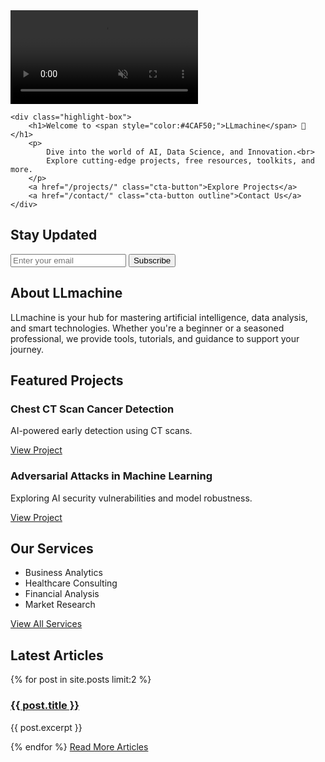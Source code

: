 <!-- Hero Section with Background Video --><section id="hero" class="fade-in">    <div id="background-video">        <video autoplay loop muted playsinline>            <source src="{{ '/assets/videos/background-video.mp4' | relative_url }}" type="video/mp4">            Your browser does not support the video tag.        </video>    </div>    <div class="highlight-box">        <h1>Welcome to <span style="color:#4CAF50;">LLmachine</span> 🚀</h1>        <p>            Dive into the world of AI, Data Science, and Innovation.<br>            Explore cutting-edge projects, free resources, toolkits, and more.        </p>        <a href="/projects/" class="cta-button">Explore Projects</a>        <a href="/contact/" class="cta-button outline">Contact Us</a>    </div></section>      <!-- Email Subscription Section --><section id="subscribe" class="fade-in">    <h2>Stay Updated</h2>    <form action="https://formspree.io/f/mjvnnkaj" method="POST" class="subscribe-form">        <input type="email" name="email" placeholder="Enter your email" required>        <button type="submit">Subscribe</button>    </form></section><!-- About Section --><section id="about-home" class="fade-in">    <div class="highlight-box">        <h2>About LLmachine</h2>        <p>            LLmachine is your hub for mastering artificial intelligence, data analysis, and smart technologies.            Whether you're a beginner or a seasoned professional, we provide tools, tutorials, and guidance to support your journey.        </p>    </div></section><!-- Featured Projects Section --><section id="featured-projects" class="fade-in">    <h2>Featured Projects</h2>    <div class="project-cards">        <div class="project-card">            <h3>Chest CT Scan Cancer Detection</h3>            <p>AI-powered early detection using CT scans.</p>            <a href="/projects/">View Project</a>        </div>        <div class="project-card">            <h3>Adversarial Attacks in Machine Learning</h3>            <p>Exploring AI security vulnerabilities and model robustness.</p>            <a href="/projects/">View Project</a>        </div>    </div></section><!-- Services Overview Section --><section id="services-home" class="fade-in">    <h2>Our Services</h2>    <ul class="services-list">        <li>Business Analytics</li>        <li>Healthcare Consulting</li>        <li>Financial Analysis</li>        <li>Market Research</li>    </ul>    <a href="/services/" class="cta-button">View All Services</a></section><!-- Latest Blog Posts Section --><section id="latest-blog" class="fade-in">    <h2>Latest Articles</h2>    {% for post in site.posts limit:2 %}    <div class="blog-summary">        <h3><a href="{{ post.url }}">{{ post.title }}</a></h3>        <p>{{ post.excerpt }}</p>    </div>    {% endfor %}    <a href="/blog/" class="cta-button">Read More Articles</a></section>